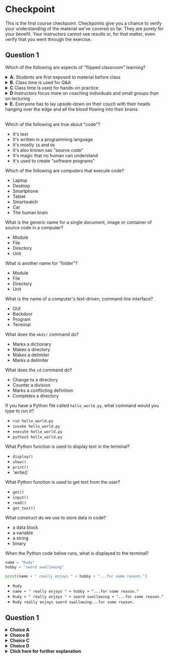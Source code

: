 # Checkpoint

This is the first course checkpoint. Checkpoints give you a chance to verify your understanding of the material we've covered so far. They are purely for your benefit. Your instructors cannot see results or, for that matter, even verify that you went through the exercise.
 
## Question 1

Which of the following are aspects of "flipped classroom" learning?

<details>
<summary>
<b>A.</b>
Students are first exposed to material before class

</summary>


> :heavy_check_mark: **CORRECT**

</details>

<details>
<summary>
<b>B.</b>
Class time is used for Q&A

</summary>

:heavy_check_mark: **CORRECT**

</details>

<details>
<summary>
<b>C</b>
Class time is used for hands-on practice
</summary>

:heavy_check_mark: **CORRECT**

</details>

<details>
<summary>
<b>D</b>
Instructors focus more on coaching individuals and small groups than on lecturing
</summary>

:heavy_check_mark: **CORRECT**

</details>

<details>
<summary>
<b>E.</b>
Everyone has to lay upside-down on their couch with their heads hanging over the edge and all the blood flowing into their brains
</summary>

:x: **INCORRECT**

</details>

<br/>


Which of the following are true about "code"?

* It's text
* It's written in a programming language
* It's mostly `1`s and `0`s
* It's also known sas "source code"
* It's magic that no human can understand
* It's used to create "software programs"

Which of the following are computers that execute code?

* Laptop
* Desktop
* Smartphone
* Tablet
* Smartwatch
* Car
* The human brain

What is the generic name for a single document, image or container of source code in a computer?

* Module
* File
* Directory
* Unit

What is another name for "folder"?

* Module
* File
* Directory
* Unit

What is the name of a computer's text-driven, command line interface?

* GUI
* Backdoor
* Program
* Terminal

What does the `mkdir` command do?

* Marks a dictionary
* Makes a directory
* Makes a delimiter
* Marks a delimiter

What does the `cd` command do?

* Change to a directory
* Counter a division
* Marks a conflicting definition
* Completes a directory

If you have a Python file called `hello_world.py`, what command would you type to run it?

* `run hello_world.py`
* `invoke hello_world.py`
* `execute hello_world.py`
* `python3 hello_world.py`

What Python function is used to display text in the terminal?

* `display()`
* `show()`
* `print()`
* 'write()`

What Python function is used to get text from the user?

* `get()`
* `input()`
* `read()`
* `get_text()`

What construct do we use to store data in code?

* a data block
* a variable
* a string
* binary

When the Python code below runs, what is displayed to the terminal?

```python
name = "Rudy"
hobby = "sword swallowing"

print(name + " really enjoys " + hobby + "...for some reason.")
```

* `Rudy`
* `name + " really enjoys " + hobby + "...for some reason."`
* `Rudy + " really enjoys " + sword swallowing + "...for some reason."`
* `Rudy really enjoys sword swallowing...for some reason.`
 
## Question 1

<details>
<summary>
<b>Choice A</b>


</summary>

:x: **INCORRECT**

</details>

<details>
<summary>
<b>Choice B</b>


</summary>

:x: **INCORRECT**

</details>

<details>
<summary>
<b>Choice C</b>

</summary>

:x: **INCORRECT**

</details>

<details>
<summary>
<b>Choice D</b>

</summary>

:heavy_check_mark: **CORRECT**

</details>

<details>
<summary>
<b>Click here for further explanation</b>
</summary>

</details>

<br/>

